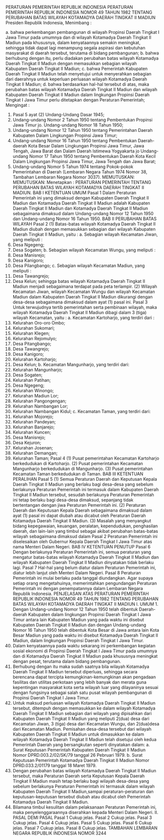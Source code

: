  PERATURAN PEMERINTAH REPUBLIK INDONESIA PERATURAN PEMERINTAH REPUBLIK INDONESIA NOMOR 49 TAHUN 1982 TENTANG PERUBAHAN BATAS WILAYAH KOTAMADYA DAERAH TINGKAT II MADIUN Presiden Republik Indonesia,
Menimbang :

a. bahwa perkembangan pembangunan di wilayah Propinsi Daerah Tingkat I Jawa Timur pada umumnya dan di wilayah Kotamadya Daerah Tingkat II Madiun pada khususnya, dalam kenyataannya semakin meningkat, sehingga tidak dapat lagi menampung segala aspirasi dan kebutuhan masyarakat di daerah tersebut, terutama di bidang pembangunan;
b. bahwa berhubung dengan itu, perlu diadakan perubahan batas wilayah Kotamadya Daerah Tingkat II Madiun dengan memasukkan sebagian wilayah Kabupaten Daerah Tingkat II Madiun;
c. bahwa Pemerintah Kabupaten Daerah Tingkat II Madiun telah menyetujui untuk menyerahkan sebagian dari daerahnya untuk keperluan perluasan wilayah Kotamadya Daerah Tingkat II Madiun;
d. bahwa berdasarkan hal-hal tersebut di atas, maka perubahan batas wilayah Kotamadya Daerah Tingkat II Madiun dan wilayah Kabupaten Daerah Tingkat II Madiun dalam lingkungan Propinsi Daerah Tingkat I Jawa Timur perlu ditetapkan dengan Peraturan Pemerintah;
Mengingat :

1. Pasal 5 ayat (2) Undang-Undang Dasar 1945;
2. Undang-undang Nomor 2 Tahun 1950 tentang Pembentukan Propinsi Jawa Timur jo. Undang-undang Nomor 18 Tahun 1950;
3. Undang-undang Nomor 12 Tahun 1950 tentang Pemerintahan Daerah Kabupaten Dalam Lingkungan Propinsi Jawa Timur;
4. Undang-undang Nomor 16 Tahun 1950 tentang Pembentukan Daerah- daerah Kota Besar Dalam Lingkungan Propinsi Jawa Timur, Jawa Tengah, Jawa Barat dan Dalam Daerah Istimewa Yogyakarta jo Undang-undang Nomor 17 Tahun 1950 tentang Pembentukan Daerah Kota Kecil Dalam Lingkungan Propinsi Jawa Timur, Jawa Tengah dan Jawa Barat;
5. Undang-undang Nomor 5 Tahun 1974 tentang Pokok-pokok Pemerintahan di Daerah (Lembaran Negara Tahun 1974 Nomor 38, Tambahan Lembaran Negara Nomor 3037).
MEMUTUSKAN:
MEMUTUSKAN:
 Menetapkan : PERATURAN PEMERINTAH TENTANG PERUBAHAN BATAS WILAYAH KOTAMADYA DAERAH TINGKAT II MADIUN.
BAB I KETENTUAN UMUM
Pasal 1
Dalam Peraturan Pemerintah ini yang dimaksud dengan Kabupaten Daerah Tingkat II Madiun dan Kotamadya Daerah Tingkat II Madiun adalah Kabupaten Daerah Tingkat II Madiun dan Kotamadya Daerah Tingkat II Madiun sebagaimana dimaksud dalam Undang-undang Nomor 12 Tahun 1950 dan Undang-undang Nomor 16 Tahun 1950.
BAB II PERUBAHAN BATAS WILAYAH
Pasal 2
(1) Batas-batas wilayah Kotamadya Daerah Tingkat II Madiun diubah dengan memasukkan sebagian dari wilayah Kabupaten Daerah Tingkat II Madiun, yaitu :
a. Sebagian wilayah Kecamatan Jiwan, yang meliputi :
1. Desa Ngegeng;
2. Desa Sogaten;
b. Sebagian wilayah Kecamatan Wungu, yang meliputi :
1. Desa Manisrejo;
2. Desa Kanigoro;
3. Desa Pilangbango;
c. Sebagian wilayah Kecamatan Madiun, yang meliputi :
1. Desa Tawangrejo;
2. Desa Kelun; sehingga batas wilayah Kotamadya Daerah Tingkat II Madiun menjadi sebagaimana terdapat pada peta terlampir.
(2) Wilayah Kecamatan Jiwan, wilayah Kecamatan Wungu dan wilayah Kecamatan Madiun dalam Kabupaten Daerah Tingkat II Madiun dikurangi dengan desa-desa sebagaimana dimaksud dalam ayat (1) pasal ini.
Pasal 3
Untuk terwujudnya tertib pemerintahan serta pembinaan wilayah, maka wilayah Kotamadya Daerah Tingkat II Madiun dibagi dalam 3 (tiga) wilayah Kecamatan, yaitu :
a. Kecamatan Kartoharjo, yang terdiri dari :
1. Kelurahan Oro-oro Ombo;
2. Kelurahan Sukomari;
3. Kelurahan Klegen;
4. Kelurahan Rejomulyo;
5. Desa Pitangbango;
6. Desa Tawangrejo;
7. Desa Kanigoro;
8. Kelurahan Kartoharjo;
9. Desa Kelun;
b. Kecamatan Mangunharjo, yang terdiri dari:
1. Kelurahan Mangunharjo;
2. Desa Sogaten;
3. Kelurahan Patihan;
4. Desa Ngegeng;
5. Kelurahan Winongo;
6. Kelurahan Madiun Lor;
7. Kelurahan Pangongengan;
8. Kelurahan Nambangan Lor;
9. Kelurahan Nambangan Kidul;
c. Kecamatan Taman, yang terdiri dari:
1. Kelurahan Mojorejo;
2. Kelurahan Pandeyan;
3. Kelurahan Banjarejo;
4. Kelurahan Kuncen;
5. Desa Manisrejo;
6. Desa Kejuron;
7. Kelurahan Josenan;
8. Kelurahan Demangan;
9. Kelurahan Taman;
Pasal 4
(1) Pusat pemerintahan Kecamatan Kartoharjo berkedudukan di Kartoharjo.
(2) Pusat pemerintahan Kecamatan Mangunharjo berkedudukan di Mangunharjo.
(3) Pusat pemerintahan Kecamatan Taman berkedudukan di Taman.
BAB III KETENTUAN PERALIHAN
Pasal 5
(1) Semua Peraturan Daerah dan Keputusan Kepala Daerah Tingkat II Madiun yang berlaku bagi desa-desa yang sebelum berlakunya Peraturan Pemerintah ini termasuk dalam Kabupaten Daerah Tingkat II Madiun tersebut, sesudah berlakunya Peraturan Pemerintah ini tetap berlaku bagi desa-desa dimaksud, sepanjang tidak bertentangan dengan jiwa Peraturan Pemerintah ini.
(2) Peraturan Daerah dan Keputusan Kepala Daerah sebagaimana dimaksud dalam ayat (1) pasal ini dapat diubah atau dicabut oleh Peraturan Daerah Kotamadya Daerah Tingkat II Madiun.
(3) Masalah yang menyangkut bidang kepegawaian, keuangan, peralatan, kependudukan, penghasilan daerah, dan lain-lain yang timbul sebagai akibat perubahan batas-batas wilayah sebagaimana dimaksud dalam Pasal 2 Peraturan Pemerintah ini diselesaikan oleh Gubernur Kepala Daerah Tingkat I Jawa Timur atas nama Menteri Dalam Negeri.
BAB IV KETENTUAN PENUTUP
Pasal 6
Dengan berlakunya Peraturan Pemerintah ini, semua peraturan yang mengatur batas-batas wilayah Kotamadya Daerah Tingkat II Madiun dan wilayah Kabupaten Daerah Tingkat II Madiun dinyatakan tidak berlaku lagi.
Pasal 7
Hal-hal yang belum diatur dalam Peraturan Pemerintah ini, diatur lebih lanjut oleh Menteri Dalam Negeri.
Pasal 8
Peraturan Pemerintah ini mulai berlaku pada tanggal diundangkan. Agar supaya setiap orang mengetahuinya, memerintahkan pengundangan Peraturan Pemerintah ini dengan penempatannya dalam Lembaran Negara Republik Indonesia. PENJELASAN ATAS PERATURAN PEMERINTAH REPUBLIK INDONESIA NOMOR 49 TAHUN 1982 TENTANG PERUBAHAN BATAS WILAYAH KOTAMADYA DAERAH TINGKAT II MADIUN I. UMUM 1. Dengan Undang-undang Nomor 12 Tahun 1950 telah dibentuk Daerah-daerah Kabupaten dalam lingkungan Propinsi Daerah Tingkat I Jawa Timur antara lain Kabupaten Madiun yang pada waktu ini disebut Kabupaten Daerah Tingkat II Madiun dan dengan Undang-undang Nomor 16 Tahun 1950 telah dibentuk Kota Besar di Jawa antara lain Kota Besar Madiun yang pada waktu ini disebut Kotamadya Daerah Tingkat II Madiun, dalam lingkungan Propinsi Daerah Tingkat I Jawa Timur.
2. Dalam kenyataannya pada waktu sekarang ini perkembangan kegiatan sosial ekonomi di Propinsi Daerah Tingkat I Jawa Timur pada umumnya dan di Kotamadya Daerah Tingkat II Madiun pada khususnya meningkat dengan pesat, terutama dalam bidang pembangunan.
3. Berhubung dengan itu maka sudah saatnya bila wilayah Kotamadya Daerah Tingkat II Madiun tersebut diperluas, sehingga secara berencana dapat tercipta kemungkinan-kemungkinan akan pengadaan fasilitas dan utilitas perkotaan yang lebih banyak dan merata guna kepentingan masyarakat kota serta wilayah luar yang dilayaninya sesuai dengan fungsinya sebagai salah satu pusat wilayah pembangunan di Propinsi Daerah Tingkat I Jawa Timur.
4. Untuk maksud perluasan wilayah Kotamadya Daerah Tingkat II Madiun tersebut, ditempuh dengan memasukkan ke dalam wilayah Kotamadya Daerah Tingkat II Madiun sebagian dari wilayah yang dipisahkan dari Kabupaten Daerah Tingkat II Madiun yang meliputi 2(dua) desa dari Kecamatan Jiwan, 3 (tiga) desa dari Kecamatan Wungu, dan 2(dua)desa dari Kecamatan Madiun. Pemisahan desa-desa tersebut dari wilayah Kabupaten Daerah Tingkat II Madiun untuk dimasukkan ke dalam wilayah Kotamadya Daerah Tingkat II Madiun telah disetujui oleh kedua Pemerintah Daerah yang bersangkutan seperti dinyatakan dalam:
a. Surat Keputusan Pemerintah Kabupaten Daerah Tingkat II Madiun Nomor DPRD.003.2/02/SK/79 tanggal 26 Pebruari 1979.
b. Surat Keputusan Pemerintah Kotamadya Daerah Tingkat II Madiun Nomor DPRD.033.2/01179 tanggal 18 Maret 1979.
5. Dengan perubahan batas wilayah Kotamadya Daerah Tingkat II Madiun tersebut, maka Peraturan Daerah serta Keputusan Kepala Daerah Tingkat II Madiun masih tetap berlaku bagi wilayah desa-desa yang sebelum berlakunya Peraturan Pemerintah ini termasuk dalam wilayah Kabupaten Daerah Tingkat II Madiun,sampai peraturan-peraturan dan keputusan-keputusan tersebut diubah atau dicabut oleh Pemerintah Kotamadya Daerah Tingkat II Madiun.
6. Bilamana timbul kesulitan dalam pelaksanaan Peraturan Pemerintah ini, maka penyelenggaraannya diserahkan kepada Menteri Dalam Negeri. II. PASAL DEMI PASAL
Pasal 1
Cukup jelas.
Pasal 2
Cukup jelas.
Pasal 3
Cukup jelas.
Pasal 4
Cukup jelas.
Pasal 5
Cukup jelas.
Pasal 6
Cukup jelas.
Pasal 7
Cukup jelas.
Pasal 8
Cukup jelas. TAMBAHAN LEMBARAN NEGARA REPUBLIK INDONESIA NOMOR 3244